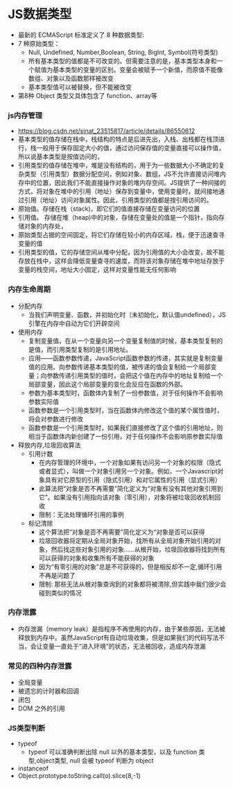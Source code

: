 # JS数据类型

- 最新的 ECMAScript 标准定义了 8 种数据类型:
- 7 种原始类型：
  - Null, Undefined, Number,Boolean, String, BigInt, Symbol(符号类型)
  - 所有基本类型的值都是不可改变的。但需要注意的是，基本类型本身和一个赋值为基本类型的变量的区别。变量会被赋予一个新值，而原值不能像数组、对象以及函数那样被改变
  - 基本类型值可以被替换，但不能被改变
- 第8种 Object 类型又具体包含了 function、array等

### js内存管理
- https://blog.csdn.net/sinat_23515817/article/details/86550612
- 基本类型的值存储在栈中，栈结构的特点是后进先出，入栈、出栈都在栈顶进行，栈一般用于保存固定大小的值，通过访问保存值的变量直接可以操作值，所以说基本类型是按值访问的，
- 引用类型的值存储在堆中，堆是没有结构的，用于为一些数据大小不确定的复杂类型（引用类型）数据分配空间，例如对象、数组，JS不允许直接访问堆内存中的位置，因此我们不能直接操作对象的堆内存空间。JS提供了一种间接的方式，将对象在堆中的引用（地址）保存到变量中，使用变量时，就间接地通过引用（地址）访问对象属性。因此，引用类型的值都是按引用访问的。
- 原始值。存储在栈（stack)，即它们的值直接存储在变量访问的位置
- 引用值。 存储在堆（heap)中的对象，存储在变量处的值是一个指针，指向存储对象的内存处，
- 原始类型占据的空间固定，将它们存储在较小的内存区域，栈，便于迅速查寻变量的值
- 引用类型的值，它的存储空间从堆中分配，因为引用值的大小会改变，故不能存放在栈中，这样会降低变量查寻的速度，而将该对象存储在堆中地址存放于变量的栈空间，地址大小固定，这样对变量性能无任何影响

### 内存生命周期
- 分配内存
  - 当我们声明变量、函数，并初始化时（未初始化，默认值undefined），JS引擎在内存中自动为它们开辟空间
- 使用内存
  - 复制变量值，在从一个变量向另一个变量复制值的时候，基本类型复制的是值，而引用类型复制的是引用地址。
  - 应用——函数参数传递，JavaScript函数参数的传递，其实就是复制变量值的应用。向参数传递基本类型的值，被传递的值会复制给一个局部变量；向参数传递引用类型的值时，会把这个值在内存中的地址复制给一个局部变量，因此这个局部变量的变化会反应在函数的外部。
  - 参数为基本类型时，函数体内复制了一份参数值，对于任何操作不会影响参数实际值
  - 函数参数是一个引用类型时，当在函数体内修改这个值的某个属性值时，将会对参数进行修改
  - 函数参数是一个引用类型时，如果我们直接修改了这个值的引用地址，则相当于函数体内新创建了一份引用，对于任何操作不会影响原参数实际值
- 释放内存,垃圾回收算法
  - 引用计数
    - 在内存管理的环境中，一个对象如果有访问另一个对象的权限（隐式或者显式），叫做一个对象引用另一个对象。例如，一个Javascript对象具有对它原型的引用（隐式引用）和对它属性的引用（显式引用）
    - 此算法把“对象是否不再需要”简化定义为“对象有没有其他对象引用到它”。如果没有引用指向该对象（零引用），对象将被垃圾回收机制回收
    - 限制：无法处理循环引用的事例
  - 标记清除
    - 这个算法把“对象是否不再需要”简化定义为“对象是否可以获得
    - 垃圾回收器将定期从全局对象开始，找所有从全局对象开始引用的对象，然后找这些对象引用的对象……从根开始，垃圾回收器将找到所有可以获得的对象和收集所有不能获得的对象
    - 因为“有零引用的对象”总是不可获得的，但是相反却不一定,循环引用不再是问题了
    - 限制: 那些无法从根对象查询到的对象都将被清除,但实践中我们很少会碰到类似的情况

### 内存泄露
- 内存泄漏（memory leak）是指程序不再使用的内存，由于某些原因，无法被释放到内存中。虽然JavaScript有自动垃圾收集，但是如果我们的代码写法不当，会让变量一直处于“进入环境”的状态，无法被回收，造成内存泄漏
### 常见的四种内存泄露
- 全局变量
- 被遗忘的计时器和回调
- 闭包
- DOM 之外的引用

### JS类型判断
- typeof 
  - typeof 可以准确判断出除 null 以外的基本类型，以及 function 类型,object类型, null 会被 typeof 判断为 object
- instanceof
- Object.prototype.toString.call(o).slice(8,-1)
